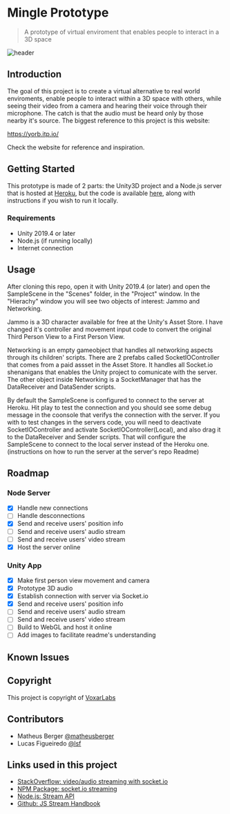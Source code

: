 # Mingle Prototype

> A prototype of virtual enviroment that enables people to interact in a 3D space

![header](image)

## Introduction

The goal of this project is to create a virtual alternative to real world enviroments, enable people to interact within a 3D space with others, while seeing their video from a camera and hearing their voice through their microphone. The catch is that the audio must be heard only by those nearby it's source. The biggest reference to this project is this website: 

https://yorb.itp.io/

Check the website for reference and inspiration.

## Getting Started

This prototype is made of 2 parts: the Unity3D project and a Node.js server that is hosted at [Heroku](https://mingle-server-1.herokuapp.com/), but the code is available [here](https://github.com/matheusberger/Mingle-Server), along with instructions if you wish to run it locally.

### Requirements

- Unity 2019.4 or later
- Node.js (if running locally)
- Internet connection

## Usage

After cloning this repo, open it with Unity 2019.4 (or later) and open the SampleScene in the "Scenes" folder, in the "Project" window. In the "Hierachy" window you will see two objects of interest: Jammo and Networking.

Jammo is a 3D character available for free at the Unity's Asset Store. I have changed it's controller and movement input code to convert the original Third Person View to a First Person View.

Networking is an empty gameobject that handles all networking aspects through its children' scripts. There are 2 prefabs called SocketIOController that comes from a paid assset in the Asset Store. It handles all Socket.io shenanigans that enables the Unity project to comunicate with the server. The other object inside Networking is a SocketManager that has the DataReceiver and DataSender scripts.

By default the SampleScene is configured to connect to the server at Heroku. Hit play to test the connection and you should see some debug message in the coonsole that verifys the connection with the server. If you with to test changes in the servers code, you will need to deactivate SocketIOController and activate SocketIOController(Local), and also drag it to the DataReceiver and Sender scripts. That will configure the SampleScene to connect to the local server instead of the Heroku one. (instructions on how to run the server at the server's repo Readme)

## Roadmap

### Node Server

- [x] Handle new connections
- [ ] Handle desconnections
- [x] Send and receive users' position info
- [ ] Send and receive users' audio stream
- [ ] Send and receive users' video stream
- [x] Host the server online

### Unity App

- [x] Make first person view movement and camera
- [x] Prototype 3D audio
- [x] Establish connection with server via Socket.io
- [x] Send and receive users' position info
- [ ] Send and receive users' audio stream
- [ ] Send and receive users' video stream
- [ ] Build to WebGL and host it online
- [ ] Add images to facilitate readme's understanding

## Known Issues

## Copyright

This project is copyright of [VoxarLabs](https://www.cin.ufpe.br/~voxarlabs/)

## Contributors

- Matheus Berger [@matheusberger](https://github.com/matheusberger)
- Lucas Figueiredo [@lsf](https://github.com/lsfcin)

## Links used in this project

- [StackOverflow: video/audio streaming with socket.io](https://stackoverflow.com/questions/49868353/send-video-audio-over-socket-io-from-browser)
- [NPM Package: socket.io streaming](https://www.npmjs.com/package/socket.io-stream)
- [Node.js: Stream API](https://nodejs.org/api/stream.html)
- [Github: JS Stream Handbook](https://github.com/substack/stream-handbook)